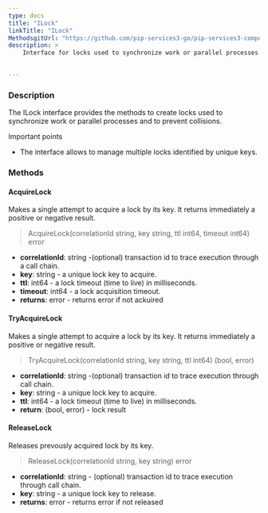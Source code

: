 ```yaml
---
type: docs
title: "ILock"
linkTitle: "ILock"
MethodsgitUrl: "https://github.com/pip-services3-go/pip-services3-components-go"
description: >
    Interface for locks used to synchronize work or parallel processes and to prevent collisions.

    
---
```


### Description

The ILock interface provides the methods to create locks used to synchronize work or parallel processes and to prevent collisions.

Important points

- The interface allows to manage multiple locks identified by unique keys. 

### Methods

#### AcquireLock
Makes a single attempt to acquire a lock by its key.
It returns immediately a positive or negative result.

> AcquireLock(correlationId string, key string, ttl int64, timeout int64) error

- **correlationId**: string -(optional) transaction id to trace execution through a call chain. 
- **key**: string - a unique lock key to acquire.
- **ttl**: int64 - a lock timeout (time to live) in milliseconds.
- **timeout**: int64 - a lock acquisition timeout.
- **returns**: error - returns error if not ackuired



#### TryAcquireLock
Makes a single attempt to acquire a lock by its key.
It returns immediately a positive or negative result.

> TryAcquireLock(correlationId string, key string, ttl int64) (bool, error)

- **correlationId**: string -(optional) transaction id to trace execution through call chain. 
- **key**: string - a unique lock key to acquire.
- **ttl**: int64 - a lock timeout (time to live) in milliseconds.
- **return**: (bool, error) - lock result


#### ReleaseLock
Releases prevously acquired lock by its key.

> ReleaseLock(correlationId string, key string) error

- **correlationId**: string - (optional) transaction id to trace execution through call chain.
- **key**: string - a unique lock key to release.
- **returns**: error - returns error if not released
